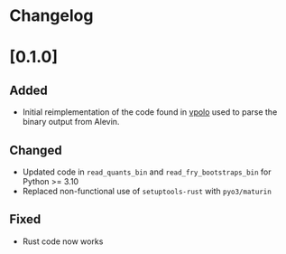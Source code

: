 # Changelog

# [0.1.0]

## Added

- Initial reimplementation of the code found in [vpolo](https://github.com/k3yavi/vpolo) used to parse the binary output from Alevin.

## Changed

- Updated code in `read_quants_bin` and `read_fry_bootstraps_bin` for Python >= 3.10
- Replaced non-functional use of `setuptools-rust` with `pyo3/maturin`

## Fixed

- Rust code now works

